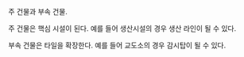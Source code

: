 주 건물과 부속 건물.

주 건물은 핵심 시설이 된다.
예를 들어 생산시설의 경우 생산 라인이 될 수 있다.

부속 건물은 타일을 확장한다.
예를 들어 교도소의 경우 감시탑이 될 수 있다.
